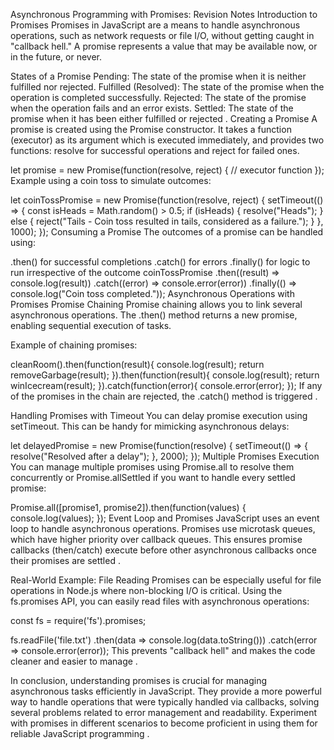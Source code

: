 Asynchronous Programming with Promises: Revision Notes
Introduction to Promises
Promises in JavaScript are a means to handle asynchronous operations, such as network requests or file I/O, without getting caught in "callback hell." A promise represents a value that may be available now, or in the future, or never.

States of a Promise
Pending: The state of the promise when it is neither fulfilled nor rejected.
Fulfilled (Resolved): The state of the promise when the operation is completed successfully.
Rejected: The state of the promise when the operation fails and an error exists.
Settled: The state of the promise when it has been either fulfilled or rejected .
Creating a Promise
A promise is created using the Promise constructor. It takes a function (executor) as its argument which is executed immediately, and provides two functions: resolve for successful operations and reject for failed ones.

let promise = new Promise(function(resolve, reject) {
// executor function
});
Example using a coin toss to simulate outcomes:

let coinTossPromise = new Promise(function(resolve, reject) {
setTimeout(() => {
const isHeads = Math.random() > 0.5;
if (isHeads) {
resolve("Heads");
} else {
reject("Tails - Coin toss resulted in tails, considered as a failure.");
}
}, 1000);
});
Consuming a Promise
The outcomes of a promise can be handled using:

.then() for successful completions
.catch() for errors
.finally() for logic to run irrespective of the outcome
coinTossPromise
.then((result) => console.log(result))
.catch((error) => console.error(error))
.finally(() => console.log("Coin toss completed."));
Asynchronous Operations with Promises
Promise Chaining
Promise chaining allows you to link several asynchronous operations. The .then() method returns a new promise, enabling sequential execution of tasks.

Example of chaining promises:

cleanRoom().then(function(result){
console.log(result);
return removeGarbage(result);
}).then(function(result){
console.log(result);
return winIcecream(result);
}).catch(function(error){
console.error(error);
});
If any of the promises in the chain are rejected, the .catch() method is triggered .

Handling Promises with Timeout
You can delay promise execution using setTimeout. This can be handy for mimicking asynchronous delays:

let delayedPromise = new Promise(function(resolve) {
setTimeout(() => {
resolve("Resolved after a delay");
}, 2000);
});
Multiple Promises Execution
You can manage multiple promises using Promise.all to resolve them concurrently or Promise.allSettled if you want to handle every settled promise:

Promise.all([promise1, promise2]).then(function(values) {
console.log(values);
});
Event Loop and Promises
JavaScript uses an event loop to handle asynchronous operations. Promises use microtask queues, which have higher priority over callback queues. This ensures promise callbacks (then/catch) execute before other asynchronous callbacks once their promises are settled .

Real-World Example: File Reading
Promises can be especially useful for file operations in Node.js where non-blocking I/O is critical. Using the fs.promises API, you can easily read files with asynchronous operations:

const fs = require('fs').promises;

fs.readFile('file.txt')
.then(data => console.log(data.toString()))
.catch(error => console.error(error));
This prevents "callback hell" and makes the code cleaner and easier to manage .

In conclusion, understanding promises is crucial for managing asynchronous tasks efficiently in JavaScript. They provide a more powerful way to handle operations that were typically handled via callbacks, solving several problems related to error management and readability. Experiment with promises in different scenarios to become proficient in using them for reliable JavaScript programming .
